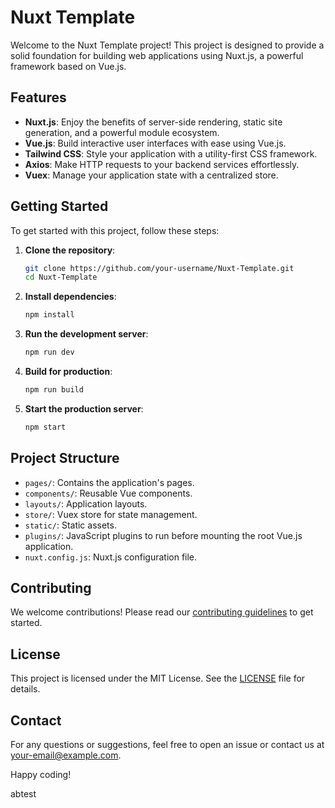 # Nuxt Template

Welcome to the Nuxt Template project! This project is designed to provide a solid foundation for building web applications using Nuxt.js, a powerful framework based on Vue.js.

## Features

- **Nuxt.js**: Enjoy the benefits of server-side rendering, static site generation, and a powerful module ecosystem.
- **Vue.js**: Build interactive user interfaces with ease using Vue.js.
- **Tailwind CSS**: Style your application with a utility-first CSS framework.
- **Axios**: Make HTTP requests to your backend services effortlessly.
- **Vuex**: Manage your application state with a centralized store.

## Getting Started

To get started with this project, follow these steps:

1. **Clone the repository**:
    ```bash
    git clone https://github.com/your-username/Nuxt-Template.git
    cd Nuxt-Template
    ```

2. **Install dependencies**:
    ```bash
    npm install
    ```

3. **Run the development server**:
    ```bash
    npm run dev
    ```

4. **Build for production**:
    ```bash
    npm run build
    ```

5. **Start the production server**:
    ```bash
    npm start
    ```

## Project Structure

- `pages/`: Contains the application's pages.
- `components/`: Reusable Vue components.
- `layouts/`: Application layouts.
- `store/`: Vuex store for state management.
- `static/`: Static assets.
- `plugins/`: JavaScript plugins to run before mounting the root Vue.js application.
- `nuxt.config.js`: Nuxt.js configuration file.

## Contributing

We welcome contributions! Please read our [contributing guidelines](CONTRIBUTING.md) to get started.

## License

This project is licensed under the MIT License. See the [LICENSE](LICENSE) file for details.

## Contact

For any questions or suggestions, feel free to open an issue or contact us at [your-email@example.com](mailto:truonghung239810@gmail.com).

Happy coding!

abtest
